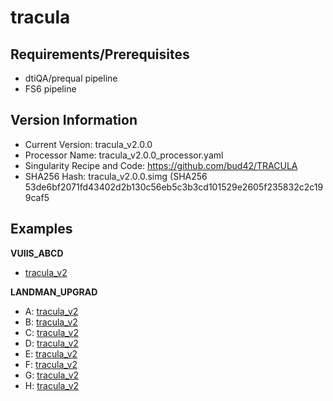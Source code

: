 # tracula

## Requirements/Prerequisites

- dtiQA/prequal pipeline
- FS6 pipeline

## Version Information

- Current Version: tracula_v2.0.0
- Processor Name: tracula_v2.0.0_processor.yaml
- Singularity Recipe and Code: https://github.com/bud42/TRACULA
- SHA256 Hash: tracula_v2.0.0.simg (SHA256 53de6bf2071fd43402d2b130c56eb5c3b3cd101529e2605f235832c2c199caf5

## Examples

**VUIIS_ABCD**

- [tracula_v2](pdfs/TRACULA_001_3TB_1_report.pdf)

**LANDMAN_UPGRAD**

- A: [tracula_v2](pdfs/tracula_v2_T1W_DTI.pdf)
- B: [tracula_v2](pdfs/tracula_v2_T1W_DTI_APA.pdf)
- C: [tracula_v2](pdfs/tracula_v2_T1W_HARDI.pdf)
- D: [tracula_v2](pdfs/tracula_v2_T1W_DTI2.pdf)
- E: [tracula_v2](pdfs/tracula_v2_T1_DTI.pdf)
- F: [tracula_v2](pdfs/tracula_v2_T1_DTI_APA.pdf)
- G: [tracula_v2](pdfs/tracula_v2_T1_HARDI.pdf)
- H: [tracula_v2](pdfs/tracula_v2_T1_DTI2.pdf)
